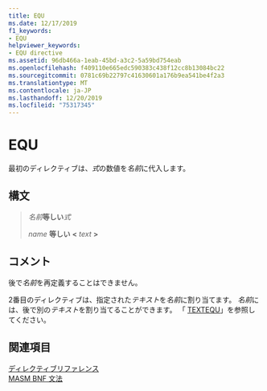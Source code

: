 ```yaml
---
title: EQU
ms.date: 12/17/2019
f1_keywords:
- EQU
helpviewer_keywords:
- EQU directive
ms.assetid: 96db466a-1eab-45bd-a3c2-5a59bd754eab
ms.openlocfilehash: f409110e665edc590383c438f12cc8b13084bc22
ms.sourcegitcommit: 0781c69b22797c41630601a176b9ea541be4f2a3
ms.translationtype: MT
ms.contentlocale: ja-JP
ms.lasthandoff: 12/20/2019
ms.locfileid: "75317345"
---
```

# <a name="equ"></a>EQU

最初のディレクティブは、*式*の数値を*名前*に代入します。

## <a name="syntax"></a>構文

> *名前***等しい***式*
>
> *name* **等しい** __\<__ *text* __>__

## <a name="remarks"></a>コメント

後で*名前*を再定義することはできません。

2番目のディレクティブは、指定された*テキスト*を*名前*に割り当てます。 *名前*には、後で別の*テキスト*を割り当てることができます。 「 [TEXTEQU](textequ.md)」を参照してください。

## <a name="see-also"></a>関連項目

[ディレクティブリファレンス](directives-reference.md)\
[MASM BNF 文法](masm-bnf-grammar.md)

